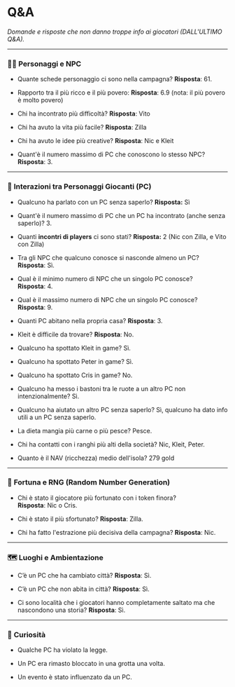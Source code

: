 
# Q&A


_Domande e risposte che non danno troppe info ai giocatori (DALL'ULTIMO Q&A)._

---

### 🧍‍♂️ **Personaggi e NPC**

- Quante schede personaggio ci sono nella campagna? 
	  **Risposta**: 61. 
	
- Rapporto tra il più ricco e il più povero:
	  **Risposta**: 6.9  (nota: il più povero è molto povero)
	
- Chi ha incontrato più difficoltà?
     **Risposta**: Vito
      
- Chi ha avuto la vita più facile?
     **Risposta**: Zilla
      
- Chi ha avuto le idee più creative?
     **Risposta**: Nic e Kleit
	
- Quant'è il numero massimo di PC che conoscono lo stesso NPC?
	  **Risposta**: 3.

---

### 🤝 **Interazioni tra Personaggi Giocanti (PC)**

- Qualcuno ha parlato con un PC senza saperlo?
     **Risposta:** Sì
    
- Quant'è il numero massimo di PC che un PC ha incontrato (anche senza saperlo)?
	 3.
    
- Quanti **incontri di players** ci sono stati?
	  **Risposta:** 2 (Nic con Zilla, e Vito con Zilla)
    
- Tra gli NPC che qualcuno conosce si nasconde almeno un PC?  
	  **Risposta**: Sì.
	  
- Qual è il minimo numero di NPC che un singolo PC conosce?  
	  **Risposta**: 4.
	
- Qual è il massimo numero di NPC che un singolo PC conosce?  
	  **Risposta**: 9.
	  
- Quanti PC abitano nella propria casa? 
      **Risposta**: 3.
    
- Kleit è difficile da trovare?
	 **Risposta**: No.
	
- Qualcuno ha spottato Kleit in game?
	 Sì.
	
- Qualcuno ha spottato Peter in game?
	 Sì.
	
- Qualcuno ha spottato Cris in game?
	 No.
    
- Qualcuno ha messo i bastoni tra le ruote a un altro PC non intenzionalmente?
	 Sì.
	
- Qualcuno ha aiutato un altro PC senza saperlo?
	 Sì, qualcuno ha dato info utili a un PC senza saperlo. 
	
- La dieta mangia più carne o più pesce?
     Pesce.
    
- Chi ha contatti con i ranghi più alti della società?
	 Nic, Kleit, Peter.
	
- Quanto è il NAV (ricchezza) medio dell'isola?
	 279 gold

---

### 🎲 **Fortuna e RNG (Random Number Generation)**

- Chi è stato il giocatore più fortunato con i token finora?  
	  **Risposta**: Nic o Cris.
	
- Chi è stato il più sfortunato? 
	   **Risposta**: Zilla.
	
- Chi ha fatto l'estrazione più decisiva della campagna? 
	  **Risposta**: Nic.
	

---

### 🗺️ **Luoghi e Ambientazione**

- C’è un PC che ha cambiato città?
	  **Risposta**: Sì.
	
- C’è un PC che non abita in città?
	  **Risposta**: Sì.
	
- Ci sono località che i giocatori hanno completamente saltato ma che nascondono una storia?
	  **Risposta**: Sì.
	

---

### 🧩 **Curiosità**

- Qualche PC ha violato la legge.
	  
- Un PC era rimasto bloccato in una grotta una volta.
    
- Un evento è stato influenzato da un PC.